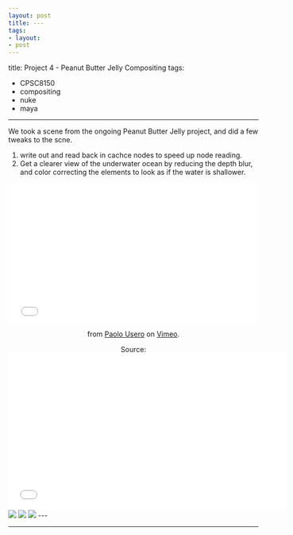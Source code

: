 ```yaml
---
layout: post
title: ---
tags:
- layout:
- post
---
```

title: Project 4 - Peanut Butter Jelly Compositing
tags:
- CPSC8150
- compositing
- nuke
- maya
---
We took a scene from the ongoing Peanut Butter Jelly project, and did a few tweaks to the scne. 

1. write out and read back in cachce nodes to speed up node reading.
2. Get a clearer view of the underwater ocean by reducing the depth blur, and color correcting the elements to look as if the water is shallower. 
<center>
<iframe src="//player.vimeo.com/video/112372264" width="500" height="281" frameborder="0" webkitallowfullscreen mozallowfullscreen allowfullscreen></iframe> <p><a href="http://vimeo.com/109262554"></a> from <a href="http://vimeo.com/usero">Paolo Usero</a> on <a href="https://vimeo.com">Vimeo</a>.</p>
Source:</br>
<iframe width="560" height="315" src="//www.youtube.com/embed/NHVORVmgAno" frameborder="0" allowfullscreen></iframe>
</center>
<a href="http://i.imgur.com/HueIeO5.png"><img src="http://i.imgur.com/HueIeO5.png"/></a>
<a href="http://i.imgur.com/VYt5P9L.png"><img src="http://i.imgur.com/VYt5P9L.png"/></a>
<a href="http://i.imgur.com/j2CSlIw.png"><img src="http://i.imgur.com/j2CSlIw.png"/></a>
---


---